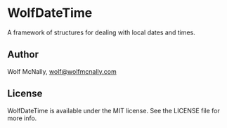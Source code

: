 # WolfDateTime

A framework of structures for dealing with local dates and times.

## Author

Wolf McNally, wolf@wolfmcnally.com

## License

WolfDateTime is available under the MIT license. See the LICENSE file for more info.
